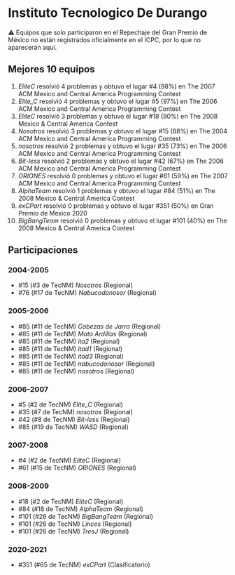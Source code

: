 # Instituto Tecnologico De Durango

:warning: Equipos que solo participaron en el Repechaje del Gran Premio de México no están registrados oficialmente en el ICPC, por lo que no aparecerán aquí.

## Mejores 10 equipos

1. _EliteC_ resolvió 4 problemas y obtuvo el lugar #4 (98%) en The 2007 ACM Mexico and Central America Programming Contest
1. _Elite_C_ resolvió 4 problemas y obtuvo el lugar #5 (97%) en The 2006 ACM Mexico and Central America Programming Contest
1. _EliteC_ resolvió 3 problemas y obtuvo el lugar #18 (90%) en The 2008 Mexico & Central America Contest
1. _Nosotros_ resolvió 3 problemas y obtuvo el lugar #15 (88%) en The 2004 ACM Mexico and Central America Programming Contest
1. _nosotros_ resolvió 2 problemas y obtuvo el lugar #35 (73%) en The 2006 ACM Mexico and Central America Programming Contest
1. _Bit-less_ resolvió 2 problemas y obtuvo el lugar #42 (67%) en The 2006 ACM Mexico and Central America Programming Contest
1. _ORIONES_ resolvió 0 problemas y obtuvo el lugar #61 (59%) en The 2007 ACM Mexico and Central America Programming Contest
1. _AlphaTeam_ resolvió 1 problemas y obtuvo el lugar #84 (51%) en The 2008 Mexico & Central America Contest
1. _exCPart_ resolvió 0 problemas y obtuvo el lugar #351 (50%) en Gran Premio de Mexico 2020
1. _BigBangTeam_ resolvió 0 problemas y obtuvo el lugar #101 (40%) en The 2008 Mexico & Central America Contest

## Participaciones

### 2004-2005

- #15 (#3 de TecNM) _Nosotros_ (Regional)
- #76 (#17 de TecNM) _Nabucodonosor_ (Regional)

### 2005-2006

- #85 (#11 de TecNM) _Cabezas de Jarro_ (Regional)
- #85 (#11 de TecNM) _Mata Ardillas_ (Regional)
- #85 (#11 de TecNM) _ita2_ (Regional)
- #85 (#11 de TecNM) _itad1_ (Regional)
- #85 (#11 de TecNM) _itad3_ (Regional)
- #85 (#11 de TecNM) _nabucodonosor_ (Regional)
- #85 (#11 de TecNM) _nosotros_ (Regional)

### 2006-2007

- #5 (#2 de TecNM) _Elite_C_ (Regional)
- #35 (#7 de TecNM) _nosotros_ (Regional)
- #42 (#8 de TecNM) _Bit-less_ (Regional)
- #85 (#19 de TecNM) _WASD_ (Regional)

### 2007-2008

- #4 (#2 de TecNM) _EliteC_ (Regional)
- #61 (#15 de TecNM) _ORIONES_ (Regional)

### 2008-2009

- #18 (#2 de TecNM) _EliteC_ (Regional)
- #84 (#18 de TecNM) _AlphaTeam_ (Regional)
- #101 (#26 de TecNM) _BigBangTeam_ (Regional)
- #101 (#26 de TecNM) _Linces_ (Regional)
- #101 (#26 de TecNM) _TresJ_ (Regional)

### 2020-2021

- #351 (#65 de TecNM) _exCPart_ (Clasificatorio)



